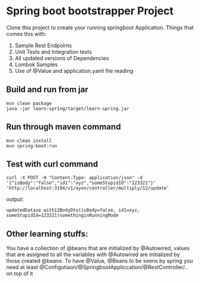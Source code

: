 # Spring boot bootstrapper Project

Clone this project to create your running springboot Application. 
Things that comes this with:

1. Sample Rest Endpoints
2. Unit Tests and Integration tests
3. All updated versions of Dependencies
4. Lombok Samples
5. Use of @Value and application.yaml file reading

## Build and run from jar
```
mvn clean package
java -jar learn-spring/target/learn-spring.jar
```

## Run through maven command
```
mvn clean install
mvn spring-boot:run
```

## Test with curl command

```
curl -X POST -H "Content-Type: application/json" -d '{"isBody":"false","id1":"xyz","someStupidId":"123321"}' 'http://localhost:3194/v1/ayon/controller/multiply/12/update'
```

output:
```
updatedDatase with12BodyDto(isBody=false, id1=xyz, someStupidId=123321)somethinginRunningMode
```

## Other learning stuffs:

You have a collection of @beans that are initialized by @Autowired, values that are assigned to all the variables with @Autowired are initialized by those created @beans. To have @Value, @Beans to be seens by spring you need at least @Configutiaon/@SpringbootAppliccation/@RestController/.. on top of it
